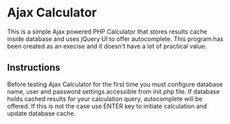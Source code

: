 Ajax Calculator
===============
This is a simple Ajax powered PHP Calculator that stores results cache inside database and uses jQuery UI to offer autocomplete. This program has been created as an execise and it doesn't have a lot of practical value.

Instructions
------------
Before testing Ajax Calculator for the first time you must configure database name, user and password settings accessible from init.php file. If database holds cached results for your calculation query, autocomplete will be offered. If this is not the case use ENTER key to initiate calculation and update database cache.
